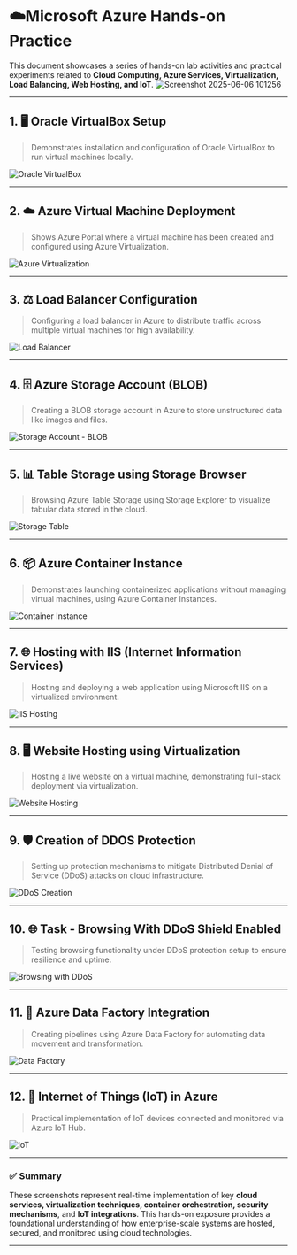 # ☁️Microsoft Azure Hands-on Practice

This document showcases a series of hands-on lab activities and practical experiments related to **Cloud Computing, Azure Services, Virtualization, Load Balancing, Web Hosting, and IoT**.
![Screenshot 2025-06-06 101256](https://github.com/user-attachments/assets/6f32b6da-362e-4699-834d-f7043f828711)


---

## 1. 🖥️ Oracle VirtualBox Setup

> Demonstrates installation and configuration of Oracle VirtualBox to run virtual machines locally.

![Oracle VirtualBox](https://github.com/user-attachments/assets/5a17ce0f-e49c-497b-9e00-6114296a11df)

---

## 2. ☁️ Azure Virtual Machine Deployment

> Shows Azure Portal where a virtual machine has been created and configured using Azure Virtualization.

![Azure Virtualization](https://github.com/user-attachments/assets/7af5048d-059b-4a84-8549-310efae3dacc)

---

## 3. ⚖️ Load Balancer Configuration

> Configuring a load balancer in Azure to distribute traffic across multiple virtual machines for high availability.

![Load Balancer](https://github.com/user-attachments/assets/df4c2368-826f-4883-b04d-f5f3d866a961)

---

## 4. 🗄️ Azure Storage Account (BLOB)

> Creating a BLOB storage account in Azure to store unstructured data like images and files.

![Storage Account - BLOB](https://github.com/user-attachments/assets/5a7a1627-b32a-4c09-9771-a33f4467c5f0)

---

## 5. 📊 Table Storage using Storage Browser

> Browsing Azure Table Storage using Storage Explorer to visualize tabular data stored in the cloud.

![Storage Table](https://github.com/user-attachments/assets/4878dbed-faa5-4780-bf29-ed36e220f224)

---

## 6. 📦 Azure Container Instance

> Demonstrates launching containerized applications without managing virtual machines, using Azure Container Instances.

![Container Instance](https://github.com/user-attachments/assets/71c51e91-49a5-42e7-a2ec-401624ef3afc)

---

## 7. 🌐 Hosting with IIS (Internet Information Services)

> Hosting and deploying a web application using Microsoft IIS on a virtualized environment.

![IIS Hosting](https://github.com/user-attachments/assets/a65ff39a-ad85-4e7c-8e2c-885b245e0312)

---

## 8. 🖥️ Website Hosting using Virtualization

> Hosting a live website on a virtual machine, demonstrating full-stack deployment via virtualization.

![Website Hosting](https://github.com/user-attachments/assets/4e2e2ec3-5894-41f0-a75b-442a4e1ddba7)

---

## 9. 🛡️ Creation of DDOS Protection

> Setting up protection mechanisms to mitigate Distributed Denial of Service (DDoS) attacks on cloud infrastructure.

![DDoS Creation](https://github.com/user-attachments/assets/3f228193-4153-44e9-9bca-eb49ad287188)

---

## 10. 🌐 Task - Browsing With DDoS Shield Enabled

> Testing browsing functionality under DDoS protection setup to ensure resilience and uptime.

![Browsing with DDoS](https://github.com/user-attachments/assets/92055d93-c4f8-44c4-b9db-b0ca934774f0)

---

## 11. 🔄 Azure Data Factory Integration

> Creating pipelines using Azure Data Factory for automating data movement and transformation.

![Data Factory](https://github.com/user-attachments/assets/fca07b61-b738-496b-9f28-3f6d8919616f)

---

## 12. 🤖 Internet of Things (IoT) in Azure

> Practical implementation of IoT devices connected and monitored via Azure IoT Hub.

![IoT](https://github.com/user-attachments/assets/4473fc0f-452c-45ff-9555-6dd624391421)

---

### ✅ Summary

These screenshots represent real-time implementation of key **cloud services, virtualization techniques, container orchestration, security mechanisms**, and **IoT integrations**. This hands-on exposure provides a foundational understanding of how enterprise-scale systems are hosted, secured, and monitored using cloud technologies.

---

